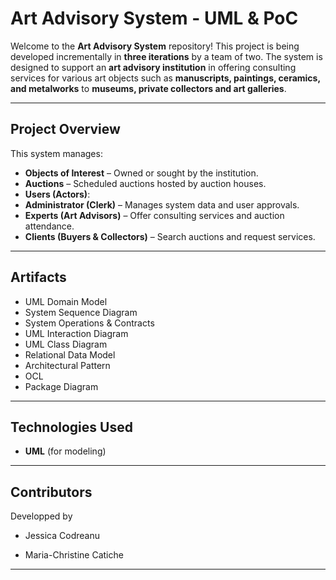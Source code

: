 # Art Advisory System - UML & PoC

Welcome to the **Art Advisory System** repository! This project is being developed incrementally in **three iterations** by a team of two. The system is designed to support an **art advisory institution** in offering consulting services for various art objects such as **manuscripts, paintings, ceramics, and metalworks** to **museums, private collectors and art galleries**.

---

## Project Overview

This system manages:

- **Objects of Interest** – Owned or sought by the institution.
- **Auctions** – Scheduled auctions hosted by auction houses.
- **Users (Actors)**:
- **Administrator (Clerk)** – Manages system data and user approvals.
- **Experts (Art Advisors)** – Offer consulting services and auction attendance.
- **Clients (Buyers & Collectors)** – Search auctions and request services.

---

## Artifacts

- UML Domain Model
- System Sequence Diagram
- System Operations & Contracts
- UML Interaction Diagram
- UML Class Diagram
- Relational Data Model
- Architectural Pattern
- OCL
- Package Diagram

---

## Technologies Used

- **UML** (for modeling)

---

## Contributors

Developped by

- Jessica Codreanu

- Maria-Christine Catiche

---
